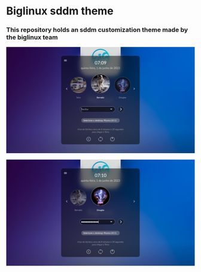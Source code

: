 # Biglinux sddm theme

### This repository holds an sddm customization theme made by the biglinux team

![first screenshot](Screenshots/1.png)

![second screenshot](Screenshots/2.png)
